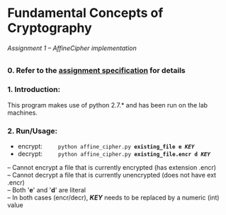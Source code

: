 # Fundamental Concepts of Cryptography
###### Assignment 1 – AffineCipher implementation

### 0. Refer to the [assignment specification](doc/Assignment_one_17.pdf) for details

### 1. Introduction:
This program makes use of python 2.7.\* and has been run on the lab machines.

### 2. Run/Usage:
<ul>
    <li>
        encrypt: &nbsp;&nbsp;&nbsp;&nbsp;&nbsp;&nbsp;&nbsp;
        <code>python affine_cipher.py <b>existing_file e <i>KEY</i></b></code>
    </li>
    <li>
        decrypt: &nbsp;&nbsp;&nbsp;&nbsp;&nbsp;&nbsp;&nbsp;
        <code>python affine_cipher.py <b>existing_file.encr d <i>KEY</i></b></code>
    </li>
</ul>

– Cannot encrypt a file that is currently encrypted (has extension .encr)<br>
– Cannot decrypt a file that is currently unencrypted (does not have ext .encr)<br>
– Both '**e**' and '**d**' are literal<br>
– In both cases (encr/decr), **_KEY_** needs to be replaced by a numeric (int) value

